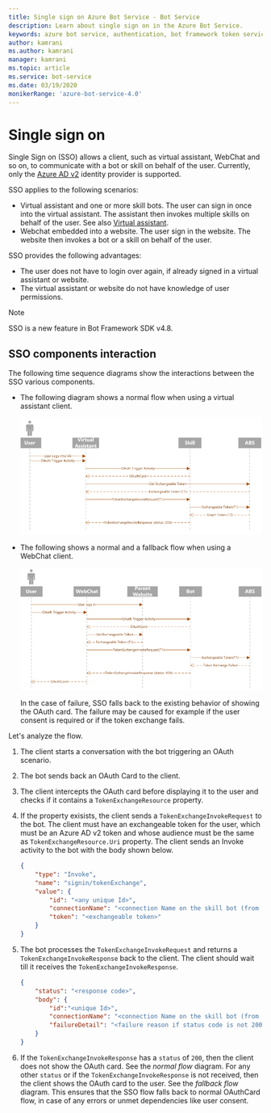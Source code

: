 ```yaml
---
title: Single sign on Azure Bot Service - Bot Service
description: Learn about single sign on in the Azure Bot Service.
keywords: azure bot service, authentication, bot framework token service
author: kamrani
ms.author: kamrani
manager: kamrani
ms.topic: article
ms.service: bot-service
ms.date: 03/19/2020
monikerRange: 'azure-bot-service-4.0'
---
```


# Single sign on

Single Sign on (SSO) allows a client, such as virtual assistant, WebChat and so on, to communicate with a bot or skill on behalf of the user.
Currently, only the [Azure AD v2](./bot-builder-concept-identity-providers.md#azure-active-directory-identity-provider) identity provider is supported.

SSO applies to the following scenarios:

- Virtual assistant and one or more skill bots. The user can sign in once into the virtual assistant. The assistant then invokes multiple skills on behalf of the user. See also [Virtual assistant](./bot-builder-virtual-assistant-introduction.md).
- Webchat embedded into a website. The user sign in the website. The website then invokes a bot or a skill on behalf of the user.

SSO provides the following advantages:

- The user does not have to login over again, if already signed in a virtual assistant or website.
- The virtual assistant or website do not have knowledge of user permissions.

> [!NOTE]
> SSO is a new feature in Bot Framework SDK v4.8.

## SSO components interaction

The following time sequence diagrams show the interactions between the SSO various components.


- The following diagram shows a normal flow when using a virtual assistant client.

    ![bot sso va](media/concept-bot-authentication/bot-auth-sso-va-time-sequence.PNG)


- The following shows a normal and a fallback flow when using a WebChat client.

    ![bot sso webchat](media/concept-bot-authentication/bot-auth-sso-webchat-time-sequence.PNG)

    In the case of failure, SSO falls back to the existing behavior of showing the OAuth card.
    The failure may be caused for example if the user consent is required or if the token exchange fails.

Let's analyze the flow.

1. The client starts a conversation with the bot triggering an OAuth scenario.
1. The bot sends back an OAuth Card to the client.
1. The client intercepts the OAuth card before displaying it to the user and checks if it contains a `TokenExchangeResource` property.
1. If the property exisists, the client sends a `TokenExchangeInvokeRequest` to the bot. The client must have an exchangeable token for the user, which must be an Azure AD v2 token and whose audience must be the same as `TokenExchangeResource.Uri` property. <!-- For an example on how to get the user's exchangeable token, please refer to this [Webchat Sample (TBD)](https://linkrequired). --> The client sends an Invoke activity to the bot with the body shown below.

    ```json
    {
        "type": "Invoke",
        "name": "signin/tokenExchange",
        "value": {
            "id": "<any unique Id>",
            "connectionName": "<connection Name on the skill bot (from the OAuth Card)>",
            "token": "<exchangeable token>"
        }
    }
    ```

1. The bot processes the `TokenExchangeInvokeRequest` and returns a `TokenExchangeInvokeResponse` back to the client. The
client should wait till it receives the `TokenExchangeInvokeResponse`.

    ```json
    {
        "status": "<response code>",
        "body": {
            "id":"<unique Id>",
            "connectionName": "<connection Name on the skill bot (from the OAuth Card)>",
            "failureDetail": "<failure reason if status code is not 200, null otherwise>"
        }
    }
    ```

1. If the `TokenExchangeInvokeResponse` has a `status` of `200`, then the client does not show the OAuth card. See the *normal flow* diagram. For any other `status` or if the `TokenExchangeInvokeResponse` is not received, then the client shows the OAuth card to the user. See the *fallback flow* diagram. This ensures that the SSO flow falls back to normal OAuthCard flow, in case of any errors or unmet dependencies like user consent.

<!--
This section belongs to a how to (sample) article (TBD).

## Create Azure AD applications

Currently SSO in botframework is only supported for aadV2 apps.
We need to create 2 applications - one for the client and one for the Bot.
Depending on the scenario, the client may be webchat or a virtual assistant.
The general case for a Bot would be a skill Bot.

## Client Azure AD app

The client AAD application will be used to create an exchangeable token that will be passed onto the bot.
For an example of how to create an AAD app, look at the [bot builder authentication docs](https://docs.microsoft.com/azure/bot-service/bot-builder-authentication?view=azure-bot-service-4.0&tabs=csharp#create-your-azure-ad-application).

## Service Azure AD app

1) Follow the steps on [Create your Azure AD application](https://docs.microsoft.com/azure/bot-service/bot-builder-authentication?view=azure-bot-service-4.0&tabs=csharp#create-your-azure-ad-application).
2) In the **Expose an api** panel, click **Add a scope**. Fill in the fields
    - Click the **Add scope button**.
    - Click the **Add a client application** button, and enter the app Id for the client AAD app. Select the Scope that you created in the previous step. This ensures that the user will not be asked to consent when the client tries to get an exchangeable token for this app's scope
3) In the **Manifest** panel, set the `accessTokenAcceptedVersion` key to be `2`.

## Service Auth Connection

Remove these links and add back to how to page after sample is posted to botbuilder-samples experimental folder

1) Follow the directions in the [bot builder authentication doc](https://docs.microsoft.com/azure/bot-service/bot-builder-authentication?view=azure-bot-service-4.0&tabs=csharp#azure-ad-v2)
2) In the **Expose an api** panel, copy the scope that you added earlier. Fill it in the **Token Exchange Uri** field.
3) Save the connection setting. -->